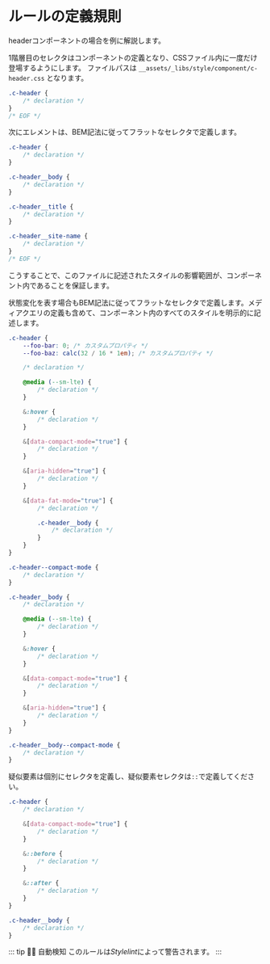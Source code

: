# ルールの定義規則

headerコンポーネントの場合を例に解説します。

1階層目のセレクタはコンポーネントの定義となり、CSSファイル内に一度だけ登場するようにします。
ファイルパスは `__assets/_libs/style/component/c-header.css` となります。

```css
.c-header {
	/* declaration */
}
/* EOF */
```

次にエレメントは、BEM記法に従ってフラットなセレクタで定義します。

```css
.c-header {
	/* declaration */
}

.c-header__body {
	/* declaration */
}

.c-header__title {
	/* declaration */
}

.c-header__site-name {
	/* declaration */
}
/* EOF */
```

こうすることで、このファイルに記述されたスタイルの影響範囲が、コンポーネント内であることを保証します。

状態変化を表す場合もBEM記法に従ってフラットなセレクタで定義します。メディアクエリの定義も含めて、コンポーネント内のすべてのスタイルを明示的に記述します。

<!-- prettier-ignore-start -->

```css
.c-header {
	--foo-bar: 0; /* カスタムプロパティ */
	--foo-baz: calc(32 / 16 * 1em); /* カスタムプロパティ */

	/* declaration */

	@media (--sm-lte) {
		/* declaration */
	}

	&:hover {
		/* declaration */
	}

	&[data-compact-mode="true"] {
		/* declaration */
	}

	&[aria-hidden="true"] {
		/* declaration */
	}

	&[data-fat-mode="true"] {
		/* declaration */

		.c-header__body {
			/* declaration */
		}
	}
}

.c-header--compact-mode {
	/* declaration */
}

.c-header__body {
	/* declaration */

	@media (--sm-lte) {
		/* declaration */
	}

	&:hover {
		/* declaration */
	}

	&[data-compact-mode="true"] {
		/* declaration */
	}

	&[aria-hidden="true"] {
		/* declaration */
	}
}

.c-header__body--compact-mode {
	/* declaration */
}
```
<!-- prettier-ignore-end -->

疑似要素は個別にセレクタを定義し、疑似要素セレクタは`::`で定義してください。

<!-- prettier-ignore-start -->
```css
.c-header {
	/* declaration */

	&[data-compact-mode="true"] {
		/* declaration */
	}

	&::before {
		/* declaration */
	}

	&::after {
		/* declaration */
	}
}

.c-header__body {
	/* declaration */
}
```
<!-- prettier-ignore-end -->

::: tip 👮‍♀️ 自動検知
このルールは*Stylelint*によって警告されます。
:::
